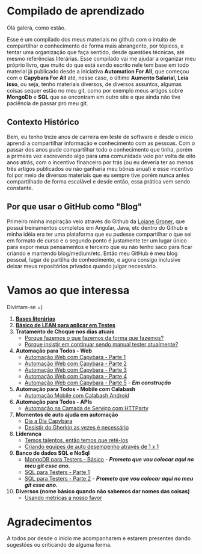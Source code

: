 # Compilado de aprendizado 

Olá galera, como estão.

Esse é um compilado dos meus materiais no github com o intuito de compartilhar o conhecimento de forma mais abrangente, por tópicos, e tentar uma organização que faça sentido, desde questões técnicas, até mesmo referências literárias. Esse compilado vai me ajudar a organizar meu próprio livro, que muito do que está sendo escrito nele tem base em todo material já publicado desde a iniciativa **Automation For All**, que começou com o **Capybara For All** até, nesse caso, o último **Aumento Salarial, Leia isso**, ou seja, tenho materiais diversos, de diversos assuntos, algumas coisas sequer estão no meu git, como por exemplo meus artigos sobre **MongoDb** e **SQL** que se encontram em outro site e que ainda não tive paciência de passar pro meu git. 

## Contexto Histórico

Bem, eu tenho treze anos de carreira em teste de software e desde o início aprendi a compartilhar informação e conhecimento com as pessoas. Com o passar dos anos pude compartilhar todo o conhecimento que tinha, porém a primeira vez escrevendo algo para uma comunidade veio por volta de oito anos atrás, com o incentivo financeiro por trás (ou eu deveria ter ao menos três artigos publicados ou não ganharia meu bônus anual) e esse incentivo foi por meio de diversos materiais que eu sempre tive porém nunca antes compartilhado de forma escalável e desde então, essa prática vem sendo constante. 

## Por que usar o GitHub como "Blog"

Primeiro minha inspiração veio através do Github da [Loiane Groner](https://github.com/loiane), que possui treinamentos completos em Angular, Java, etc dentro do Github e minha idéia era ter uma plataforma que eu pudesse compartilhar o que sei em formato de curso e o segundo ponto é justamente ter um lugar único para expor meus pensamentos e terceiro que eu não tenho saco para ficar criando e mantendo blog/medium/etc. Então meu GitHub é meu blog pessoal, lugar de partilha de conhecimento, e agora consigo inclusive deixar meus repositórios privados quando julgar necessário.

# Vamos ao que interessa

Divirtam-se =)

1. **[Bases literárias](https://github.com/thiagomarquessp/a-importancia-da-leitura-para-qas)**
2. **[Básico de LEAN para aplicar em Testes](https://github.com/thiagomarquessp/lean-em-projetos-automacao)**
3. **Tratamento de Choque nos dias atuais**
    * [Porque fazemos o que fazemos da forma que fazemos?](https://github.com/thiagomarquessp/QA-e-seu-estado-transitorio)
    * [Porque insistir em continuar sendo manual tester atualmente?](https://github.com/thiagomarquessp/manual-tester-voce-esta-demitido)
4. **Automação para Todos - Web**
    * [Automação Web com Capybara - Parte 1](https://github.com/thiagomarquessp/capybaraforall)
    * [Automação Web com Capybara - Parte 2](https://github.com/thiagomarquessp/capybara_for_all_p2)
    * [Automação Web com Capybara - Parte 3](https://github.com/thiagomarquessp/capybara_for_all_p3)
    * [Automação Web com Capybara - Parte 4](https://github.com/thiagomarquessp/capybara_for_all_p4)
    * [Automação Web com Capybara - Parte 5](https://github.com/thiagomarquessp/capybara-for-all-p5) - ***Em construção***
5. **Automação para Todos - Mobile com Calabash**
    * [Automação Mobile com Calabash Android](https://github.com/thiagomarquessp/calabash_android_for_all)
6. **Automação para Todos - APIs**
    * [Automação na Camada de Serviço com HTTParty](https://github.com/thiagomarquessp/httpartyforall)
7. **Momentos de auto ajuda em automação**
    * [Dia a Dia Capybara](https://github.com/thiagomarquessp/dia-a-dia-capybara)
    * [Desistir do Gherkin as vezes é necessário](https://github.com/thiagomarquessp/nem-todo-dia-e-dia-de-cucumber)
8. **Liderança**
    * [Temos talentos, então temos que retê-los](https://github.com/thiagomarquessp/reter-telentos-e-preciso)
    * [Criando equipes de auto desempenho através de 1 x 1 ](https://github.com/thiagomarquessp/1-on-1-melhorando-qas)
9. **Banco de dados SQL e NoSql**
    * [MongoDB para Testers - Básico](http://agiletesters.com.br/topic/53/n%C3%A3o-seja-um-mongo-com-mongodb) - ***Prometo que vou colocar aqui no meu git esse ano.***
    * [SQL para Testers - Parte 1](http://agiletesters.com.br/topic/18/como-se-tornar-um-bom-tester-t%C3%A9cnico-sql-b%C3%A1sico)
    * [SQL para Testers - Parte 2](http://agiletesters.com.br/topic/18/como-se-tornar-um-bom-tester-t%C3%A9cnico-sql-b%C3%A1sico) - ***Prometo que vou colocar aqui no meu git esse ano.***
10. **Diversos (nome básico quando não sabemos dar nomes das coisas)**
    * [Usando métricas a nosso favor](https://github.com/thiagomarquessp/aumento-salarial-leia-isso)

# Agradecimentos

A todos por desde o início me acompanharem e estarem presentes dando sugestões ou criticando de alguma forma.